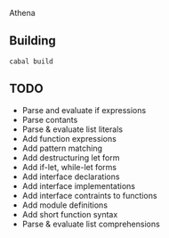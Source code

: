 Athena

## Building

    cabal build


## TODO

- Parse and evaluate if expressions
- Parse contants
- Parse & evaluate list literals
- Add function expressions
- Add pattern matching
- Add destructuring let form
- Add if-let, while-let forms
- Add interface declarations
- Add interface implementations
- Add interface contraints to functions
- Add module definitions
- Add short function syntax
- Parse & evaluate list comprehensions
